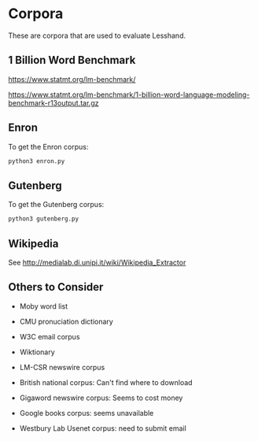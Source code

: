 # Corpora

These are corpora that are used to evaluate Lesshand.

## 1 Billion Word Benchmark

https://www.statmt.org/lm-benchmark/

https://www.statmt.org/lm-benchmark/1-billion-word-language-modeling-benchmark-r13output.tar.gz

## Enron

To get the Enron corpus:

```bash
python3 enron.py
```

## Gutenberg

To get the Gutenberg corpus:

```bash
python3 gutenberg.py
```

## Wikipedia

See <http://medialab.di.unipi.it/wiki/Wikipedia_Extractor>

## Others to Consider

- Moby word list
- CMU pronuciation dictionary
- W3C email corpus
- Wiktionary
- LM-CSR newswire corpus

- British national corpus: Can't find where to download
- Gigaword newswire corpus: Seems to cost money
- Google books corpus: seems unavailable
- Westbury Lab Usenet corpus: need to submit email
